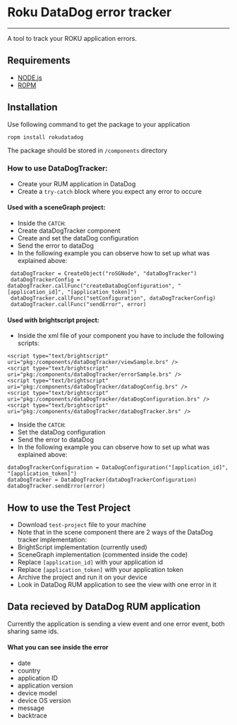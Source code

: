 # Roku DataDog error tracker
- - -
A tool to track your ROKU application errors.

## Requirements
- [NODE.js](https://nodejs.org/en/download/)
- [ROPM](https://github.com/rokucommunity/ropm)

## Installation
Use following command to get the package to your application
```
ropm install rokudatadog
```
The package should be stored in `/components` directory

### How to use DataDogTracker:
- Create your RUM application in DataDog
- Create a `try-catch` block where you expect any error to occure

#### Used with a sceneGraph project:
- Inside the `CATCH`:
 - Create dataDogTracker component
 - Create and set the dataDog configuration
 - Send the error to dataDog
 - In the following example you can observe how to set up what was explained above:
```
 dataDogTracker = CreateObject("roSGNode", "dataDogTracker")
 dataDogTrackerConfig = dataDogTracker.callFunc("createDataDogConfiguration", "[application_id]", "[application_token]")
 dataDogTracker.callFunc("setConfiguration", dataDogTrackerConfig)
 dataDogTracker.callFunc("sendError", error)
```

#### Used with brightscript project:

- Inside the xml file of your component you have to include the following scripts:
```
<script type="text/brightscript" uri="pkg:/components/dataDogTracker/viewSample.brs" />
<script type="text/brightscript" uri="pkg:/components/dataDogTracker/errorSample.brs" />
<script type="text/brightscript" uri="pkg:/components/dataDogTracker/dataDogConfig.brs" />
<script type="text/brightscript" uri="pkg:/components/dataDogTracker/dataDogConfiguration.brs" />
<script type="text/brightscript" uri="pkg:/components/dataDogTracker/dataDogTracker.brs" />
```
- Inside the `CATCH`:
 - Set the dataDog configuration
 - Send the error to dataDog
 - In the following example you can observe how to set up what was explained above:
```
dataDogTrackerConfiguration = DataDogConfiguration("[application_id]", "[application_token]")
dataDogTracker = DataDogTracker(dataDogTrackerConfiguration)
dataDogTracker.sendError(error)
```

## How to use the Test Project
- Download `test-project` file to your machine
- Note that in the scene component there are 2 ways of the DataDog tracker implementation:
 - BrightScript implementation (currently used)
 - SceneGraph implementation (commented inside the code)
- Replace `[application_id]` with your application id
- Replace `[application_token]` with your application token
- Archive the project and run it on your device
- Look in DataDog RUM application to see the view with one error in it

## Data recieved by DataDog RUM application
Currently the application is sending a view event and one error event, both sharing same ids.
#### What you can see inside the error

- date
- country
- application ID
- application version
- device model
- device OS version
- message
- backtrace
